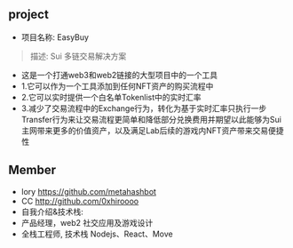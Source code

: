 ## project
- 项目名称: EasyBuy
> 描述: Sui 多链交易解决方案
- 这是一个打通web3和web2链接的大型项目中的一个工具
- 1.它可以作为一个工具添加到任何NFT资产的购买流程中
- 2.它可以实时提供一个白名单Tokenlist中的实时汇率
- 3.减少了交易流程中的Exchange行为，转化为基于实时汇率只执行一步Transfer行为来让交易流程更简单和降低部分兑换费用并期望以此能够为Sui主网带来更多的价值资产，以及满足Lab后续的游戏内NFT资产带来交易便捷性


## Member
- lory  https://github.com/metahashbot
- CC    http://github.com/0xhiroooo 
- 自我介绍&技术栈:
- 产品经理，web2 社交应用及游戏设计
- 全栈工程师, 技术栈 Nodejs、React、Move

